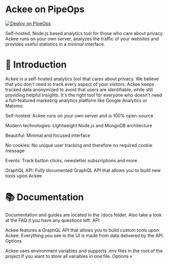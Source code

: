 # Ackee on PipeOps

[![Deploy on PipeOps](https://pub-a1fbf367a4cd458487cfa3f29154ac93.r2.dev/Default.png)](#)

Self-hosted, Node.js based analytics tool for those who care about privacy. Ackee runs on your own server, analyzes the traffic of your websites and provides useful statistics in a minimal interface.


# 👋 Introduction

Ackee is a self-hosted analytics tool that cares about privacy. We believe that you don't need to track every aspect of your visitors. Ackee keeps tracked data anonymized to avoid that users are identifiable, while still providing helpful insights. It's the right tool for everyone who doesn't need a full-featured marketing analytics platform like Google Analytics or Matomo.

Self-hosted: Ackee runs on your own server and is 100% open-source

Modern technologies: Lightweight Node.js and MongoDB architecture

Beautiful: Minimal and focused interface

No cookies: No unique user tracking and therefore no required cookie message

Events: Track button clicks, newsletter subscriptions and more

GraphQL API: Fully documented GraphQL API that allows you to build new tools upon Ackee


# 📚 Documentation

Documentation and guides are located in the /docs folder. Also take a look at the FAQ if you have any questions left.
API

Ackee features a GraphQL API that allows you to build custom tools upon Ackee. Everything you see in the UI is made from data delivered by the API.
Options

Ackee uses environment variables and supports .env files in the root of the project if you want to store all variables in one file. Options »
